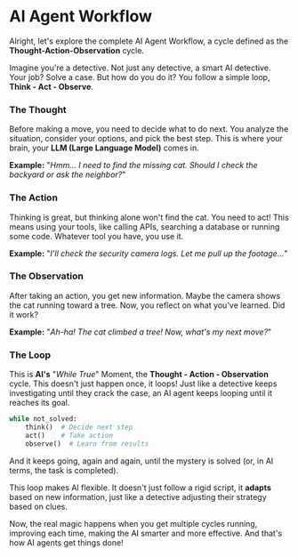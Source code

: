 # AI Agent Workflow

Alright, let's explore the complete AI Agent Workflow, a cycle defined as the **Thought-Action-Observation** cycle.

Imagine you're a detective. Not just any detective, a smart AI detective. Your job? Solve a case. But how do you do it? You follow a simple loop, **Think - Act - Observe**.  

### The Thought

Before making a move, you need to decide what to do next. You analyze the situation, consider your options, and pick the best step. This is where your brain, your **LLM (Large Language Model)** comes in.  

**Example:** "*Hmm... I need to find the missing cat. Should I check the backyard or ask the neighbor?*"  

### The Action 

Thinking is great, but thinking alone won't find the cat. You need to act! This means using your tools, like calling APIs, searching a database or running some code. Whatever tool you have, you use it.  

**Example:** "*I'll check the security camera logs. Let me pull up the footage...*"  

### The Observation

After taking an action, you get new information. Maybe the camera shows the cat running toward a tree. Now, you reflect on what you've learned. Did it work?  

**Example:** "*Ah-ha! The cat climbed a tree! Now, what's my next move?*"  

### The Loop

This is **AI's** "*While True*" Moment, the **Thought - Action - Observation** cycle. This doesn't just happen once, it loops! Just like a detective keeps investigating until they crack the case, an AI agent keeps looping until it reaches its goal.  

```python
while not_solved:
    think()  # Decide next step
    act()    # Take action
    observe()  # Learn from results
```

And it keeps going, again and again, until the mystery is solved (or, in AI terms, the task is completed).  

This loop makes AI flexible. It doesn't just follow a rigid script, it **adapts** based on new information, just like a detective adjusting their strategy based on clues.  

Now, the real magic happens when you get multiple cycles running, improving each time, making the AI smarter and more effective. And that's how AI agents get things done!